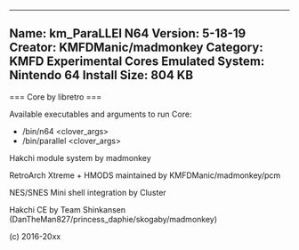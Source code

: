 -----------------------
Name: km_ParaLLEl N64
Version: 5-18-19
Creator: KMFDManic/madmonkey
Category: KMFD Experimental Cores
Emulated System: Nintendo 64
Install Size: 804 KB
-----------------------
=== Core by libretro ===

Available executables and arguments to run Core:
- /bin/n64 <rom> <clover_args>
- /bin/parallel <rom> <clover_args>

Hakchi module system by madmonkey

RetroArch Xtreme + HMODS maintained by KMFDManic/madmonkey/pcm

NES/SNES Mini shell integration by Cluster

Hakchi CE by Team Shinkansen (DanTheMan827/princess_daphie/skogaby/madmonkey)

(c) 2016-20xx
